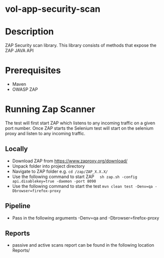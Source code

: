 # vol-app-security-scan

# Description
 ZAP Security scan library. This library consists of methods that expose the ZAP JAVA API

# Prerequisites
- Maven
- OWASP ZAP

# Running Zap Scanner

The test will first start ZAP which listens to any incoming traffic on a given port number. Once ZAP starts 
the Selenium test will start on the selenium proxy and listen to any incoming traffic.

## Locally

* Download ZAP from https://www.zaproxy.org/download/
* Unpack folder into project directory
* Navigate to ZAP folder e.g. ``cd /zap/ZAP_X.X.X/``
* Use the following command to start ZAP 
 ``  
     sh zap.sh -config api.disablekey=true -daemon -port 8090
  ``
* Use the following command to start the test `mvn clean test -Denv=qa -Dbrowser=firefox-proxy`

## Pipeline
* Pass in the following arguments -Denv=qa and -Dbrowser=firefox-proxy

## Reports
 - passive and active scans report can be found in the following location Reports/
